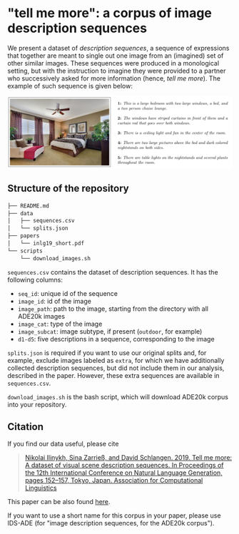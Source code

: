# "tell me more": a corpus of image description sequences
We present a dataset of _description sequences_, a sequence of expressions that together are meant to single out one image from an (imagined) set of other similar images. These sequences were produced in a monological setting, but with the instruction to imagine they were provided to a partner who successively asked for more information (hence, *tell me more*). The example of such sequence is given below:

![sequence](sequence_example.jpg)

## Structure of the repository
```bash
├── README.md
├── data
│   ├── sequences.csv
│   └── splits.json
├── papers
│   └── inlg19_short.pdf
└── scripts
    └── download_images.sh
```
```sequences.csv``` contains the dataset of description sequences. It has the following columns:
- ```seq_id```: unique id of the sequence
- ```image_id```: id of the image
- ```image_path```: path to the image, starting from the directory with all ADE20k images
- ```image_cat```: type of the image
- ```image_subcat```: image subtype, if present (`outdoor`, for example)
- ```d1-d5```: five descriptions in a sequence, corresponding to the image

```splits.json``` is required if you want to use our original splits and, for example, exclude images labeled as `extra`, for which we have additionally collected description sequences, but did not include them in our analysis, described in the paper. However, these extra sequences are available in ```sequences.csv```.

```download_images.sh``` is the bash script, which will download ADE20k corpus into your repository.

## Citation
If you find our data useful, please cite
  > [Nikolai Ilinykh, Sina Zarrieß, and David Schlangen. 2019. Tell me more: A dataset of visual scene description sequences. In Proceedings of the 12th International Conference on Natural Language Generation, pages 152–157, Tokyo, Japan. Association for Computational Linguistics](https://www.aclweb.org/anthology/W19-8621.pdf)

This paper can be also found [here](papers/inlg19_short.pdf).

If you want to use a short name for this corpus in your paper, please use IDS-ADE (for "image description sequences, for the ADE20k corpus").
